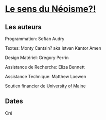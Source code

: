 # [Le sens du Néoisme?!](https://sofianaudry.com/fr/creation/le-sens-du-neoisme/)

## Les auteurs
Programmation: Sofian Audry 

Textes: Monty Cantsin? aka Istvan Kantor Amen

Design Matériel: Gregory Perrin

Assistance de Recherche: Eliza Bennett

Assistance Technique: Matthew Loewen

Soutien financier de [University of Maine](https://umaine.edu/)

## Dates 

Cré

